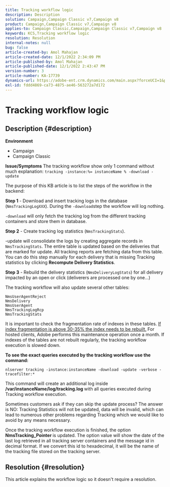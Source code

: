 ```yaml
---
title: Tracking workflow logic
description: Description
solution: Campaign,Campaign Classic v7,Campaign v8
product: Campaign,Campaign Classic v7,Campaign v8
applies-to: Campaign Classic,Campaign,Campaign Classic v7,Campaign v8
keywords: KCS,Tracking workflow logic
resolution: Resolution
internal-notes: null
bug: false
article-created-by: Amol Mahajan
article-created-date: 12/1/2022 2:34:09 PM
article-published-by: Amol Mahajan
article-published-date: 12/1/2022 2:43:47 PM
version-number: 3
article-number: KA-17739
dynamics-url: https://adobe-ent.crm.dynamics.com/main.aspx?forceUCI=1&pagetype=entityrecord&etn=knowledgearticle&id=aed13c35-8571-ed11-9561-6045bd006793
exl-id: fddd4869-ca73-4875-ae46-563272a7d172
---
```

# Tracking workflow logic

## Description {#description}

<b>Environment</b>
- Campaign
- Campaign Classic



<b>Issue/Symptoms</b>
The tracking workflow show only 1 command without much explanation: `tracking -instance:%= instanceName % -download -update`



The purpose of this KB article is to list the steps of the workflow in the backend:

<b>Step 1</b> - Download and insert tracking logs in the database (`NmsTrackingLogXXX`). During the `-download`step the workflow will log nothing.

`-download` will only fetch the tracking log from the different tracking containers and store them in database.

<b>Step 2</b> - Create tracking log statistics (`NmsTrackingStats`).

-update will consolidate the logs by creating aggregate records in `NmsTrackingStats`. The entire table is updated based on the deliveries that are marked for update. All tracking reports are fetching data from this table. You can do this step manually for each delivery that is missing Tracking statistics by clicking <b>Recompute Delivery Statistics</b>.

<b>Step 3</b> - Rebuild the delivery statistics (`NmsDeliveryLogStats`) for all delivery impacted by an open or click (deliverers are processed one by one...)

The tracking workflow will also update several other tables:




```
NmsUserAgentReject 
NmsDelivery 
NmsUserAgent 
NmsTrackingLogRcp 
NmsTrackingStats
```


It is important to check the fragmentation rate of indexes in these tables. <u>If index fragmentation is above 30-35% the index needs to be rebuilt.</u> For hosted clients, Adobe performs this maintenance operation once a month. If indexes of the tables are not rebuilt regularly, the tracking workflow execution is slowed down.

<b>To see the exact queries executed by the tracking workflow use the command:</b>

`nlserver tracking -instance:instanceName -download -update -verbose -tracefilter:*`

This command will create an additional log inside <b>/var/instanceName/log/tracking.log </b>with all queries executed during Tracking workflow execution.

Sometimes customers ask if they can skip the update process? The answer is NO: Tracking Statistics will not be updated, data will be invalid, which can lead to numerous other problems regarding Tracking which we would like to avoid by any means necessary.

Once the tracking workflow execution is finished, the option <b>NmsTracking_Pointer </b>is updated. The option value will show the date of the last log retrieved in all tracking server containers and the message id in decimal format. If we convert this id to hexadecimal, it will be the name of the tracking file stored on the tracking server.


## Resolution {#resolution}


This article explains the workflow logic so it doesn't require a resolution.
